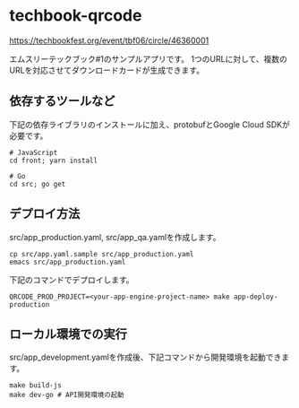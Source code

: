 # techbook-qrcode

<https://techbookfest.org/event/tbf06/circle/46360001>

エムスリーテックブック#1のサンプルアプリです。
1つのURLに対して、複数のURLを対応させてダウンロードカードが生成できます。

## 依存するツールなど

下記の依存ライブラリのインストールに加え、protobufとGoogle Cloud SDKが必要です。

    # JavaScript
    cd front; yarn install

    # Go
    cd src; go get

## デプロイ方法

src/app_production.yaml, src/app_qa.yamlを作成します。

    cp src/app.yaml.sample src/app_production.yaml
    emacs src/app_production.yaml

下記のコマンドでデプロイします。

    QRCODE_PROD_PROJECT=<your-app-engine-project-name> make app-deploy-production 

## ローカル環境での実行

src/app_development.yamlを作成後、下記コマンドから開発環境を起動できます。

    make build-js
    make dev-go # API開発環境の起動
